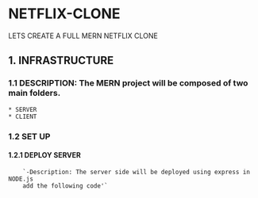 # NETFLIX-CLONE
LETS CREATE A FULL MERN NETFLIX CLONE
## 1. INFRASTRUCTURE
### 1.1 DESCRIPTION: The MERN project will be composed of two main folders.
    * SERVER
    * CLIENT
### 1.2 SET UP
#### 1.2.1 DEPLOY SERVER
        `-Description: The server side will be deployed using express in NODE.js
        add the following code'`
        
